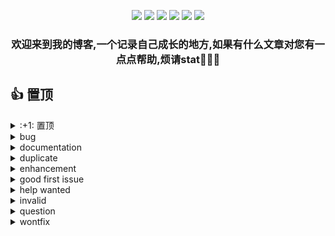 
<p align='center'>
    <img src="https://badgen.net/badge/labels/10"/>
    <img src="https://badgen.net/github/issues/captain1023/Shawns-Blog"/>
    <img src="https://badgen.net/github/forks/captain1023/Shawns-Blog"/>
    <img src="https://badgen.net/github/stars/captain1023/Shawns-Blog"/>
    <img src="https://badgen.net/github/watchers/captain1023/Shawns-Blog"/>
    <img src="https://badgen.net/github/release/captain1023/Shawns-Blog"/>
</p>
	
	<h3 align='center'>欢迎来到我的博客,一个记录自己成长的地方,如果有什么文章对您有一点点帮助,烦请stat🙏🙏🙏</h3>		## :thumbsup: 置顶	<details><summary>:+1: 置顶</summary><h4>- 11111 https://github.com/captain1023/Shawns-Blog/issues/1 <sup>0:speech_balloon:</sup> 	
</h4></details><details><summary>bug</summary></details><details><summary>documentation</summary></details><details><summary>duplicate</summary></details><details><summary>enhancement</summary></details><details><summary>good first issue</summary></details><details><summary>help wanted</summary></details><details><summary>invalid</summary></details><details><summary>question</summary></details><details><summary>wontfix</summary></details>